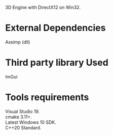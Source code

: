 3D Engine with DirectX12 on Win32.

# External Dependencies
Assimp (dll)

# Third party library Used
ImGui

# Tools requirements
Visual Studio 19.\
cmake 3.11+.\
Latest Windows 10 SDK.\
C++20 Standard.


